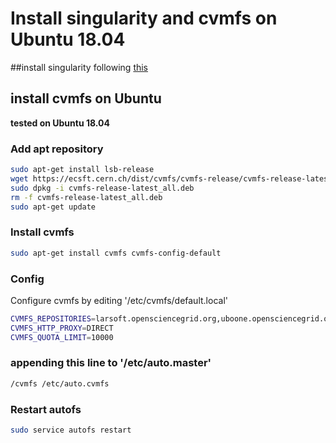 # Install singularity and cvmfs on Ubuntu 18.04



##install singularity following [this](https://github.com/WireCell/wire-cell-singularity/blob/master/singularity.org)

 ## install cvmfs on Ubuntu

**tested on Ubuntu 18.04**

### Add apt repository 
```bash
sudo apt-get install lsb-release
wget https://ecsft.cern.ch/dist/cvmfs/cvmfs-release/cvmfs-release-latest_all.deb
sudo dpkg -i cvmfs-release-latest_all.deb
rm -f cvmfs-release-latest_all.deb
sudo apt-get update
```

### Install cvmfs
```bash
sudo apt-get install cvmfs cvmfs-config-default
```

### Config
Configure cvmfs by editing '/etc/cvmfs/default.local'

```bash
CVMFS_REPOSITORIES=larsoft.opensciencegrid.org,uboone.opensciencegrid.org,dune.opensciencegrid.org
CVMFS_HTTP_PROXY=DIRECT
CVMFS_QUOTA_LIMIT=10000
```

### appending this line to '/etc/auto.master'
```bash
/cvmfs /etc/auto.cvmfs
```

### Restart autofs
```bash
sudo service autofs restart
```